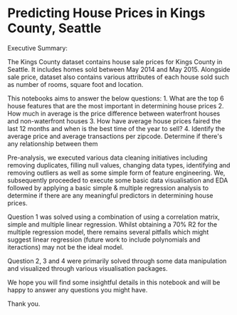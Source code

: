 # Predicting House Prices in Kings County, Seattle

Executive Summary:

The Kings County dataset contains house sale prices for Kings County in Seattle. It includes homes sold between May 2014 and May 2015. Alongside sale price, dataset also contains various attributes of each house sold such as number of rooms, square foot and location.

This notebooks aims to answer the below questions:
    1. What are the top 6 house features that are the most important in determining house prices
    2. How much in average is the price difference between waterfront houses and non-waterfront houses
    3. How have average house prices faired the last 12 months and when is the best time of the year to sell?
    4. Identify the average price and average transactions per zipcode. Determine if there's any relationship between them
    
Pre-analysis, we executed various data cleaning initiatives including removing duplicates, filling null values, changing data types, identifying and removing outliers as well as some simple form of feature engineering. We, subsequently proceeded to execute some basic data visualisation and EDA followed by applying a basic simple & multiple regression analysis to determine if there are any meaningful predictors in determining house prices.

Question 1 was solved using a combination of using a correlation matrix, simple and multiple linear regression. Whilst obtaining a 70% R2 for the multiple regression model, there remains several pitfalls which might suggest linear regression (future work to include polynomials and iteractions) may not be the ideal model.

Question 2, 3 and 4 were primarily solved through some data manipulation and visualized through various visualisation packages. 

We hope you will find some insightful details in this notebook and will be happy to answer any questions you might have. 

Thank you.

